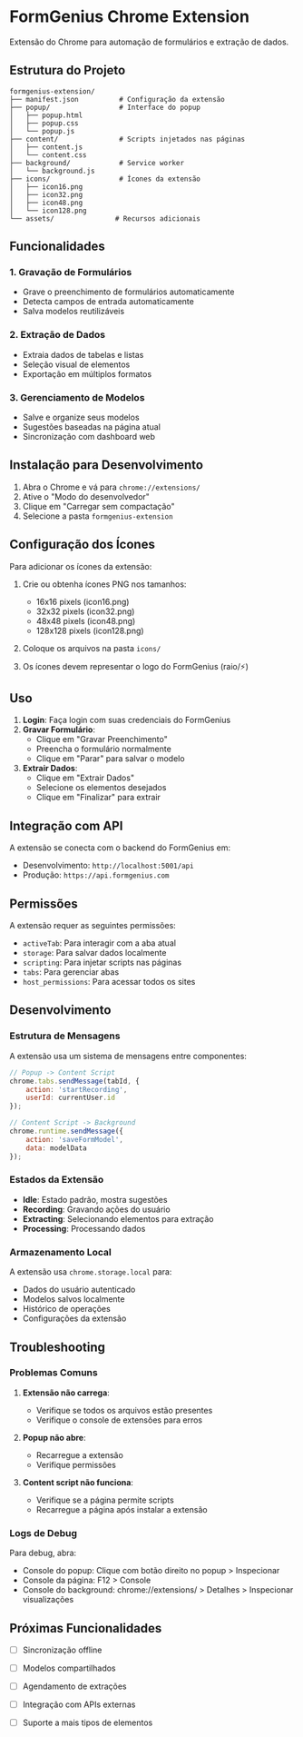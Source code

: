 # FormGenius Chrome Extension

Extensão do Chrome para automação de formulários e extração de dados.

## Estrutura do Projeto

```
formgenius-extension/
├── manifest.json          # Configuração da extensão
├── popup/                 # Interface do popup
│   ├── popup.html
│   ├── popup.css
│   └── popup.js
├── content/               # Scripts injetados nas páginas
│   ├── content.js
│   └── content.css
├── background/            # Service worker
│   └── background.js
├── icons/                 # Ícones da extensão
│   ├── icon16.png
│   ├── icon32.png
│   ├── icon48.png
│   └── icon128.png
└── assets/               # Recursos adicionais
```

## Funcionalidades

### 1. Gravação de Formulários
- Grave o preenchimento de formulários automaticamente
- Detecta campos de entrada automaticamente
- Salva modelos reutilizáveis

### 2. Extração de Dados
- Extraia dados de tabelas e listas
- Seleção visual de elementos
- Exportação em múltiplos formatos

### 3. Gerenciamento de Modelos
- Salve e organize seus modelos
- Sugestões baseadas na página atual
- Sincronização com dashboard web

## Instalação para Desenvolvimento

1. Abra o Chrome e vá para `chrome://extensions/`
2. Ative o "Modo do desenvolvedor"
3. Clique em "Carregar sem compactação"
4. Selecione a pasta `formgenius-extension`

## Configuração dos Ícones

Para adicionar os ícones da extensão:

1. Crie ou obtenha ícones PNG nos tamanhos:
   - 16x16 pixels (icon16.png)
   - 32x32 pixels (icon32.png)
   - 48x48 pixels (icon48.png)
   - 128x128 pixels (icon128.png)

2. Coloque os arquivos na pasta `icons/`

3. Os ícones devem representar o logo do FormGenius (raio/⚡)

## Uso

1. **Login**: Faça login com suas credenciais do FormGenius
2. **Gravar Formulário**: 
   - Clique em "Gravar Preenchimento"
   - Preencha o formulário normalmente
   - Clique em "Parar" para salvar o modelo
3. **Extrair Dados**:
   - Clique em "Extrair Dados"
   - Selecione os elementos desejados
   - Clique em "Finalizar" para extrair

## Integração com API

A extensão se conecta com o backend do FormGenius em:
- Desenvolvimento: `http://localhost:5001/api`
- Produção: `https://api.formgenius.com`

## Permissões

A extensão requer as seguintes permissões:
- `activeTab`: Para interagir com a aba atual
- `storage`: Para salvar dados localmente
- `scripting`: Para injetar scripts nas páginas
- `tabs`: Para gerenciar abas
- `host_permissions`: Para acessar todos os sites

## Desenvolvimento

### Estrutura de Mensagens

A extensão usa um sistema de mensagens entre componentes:

```javascript
// Popup -> Content Script
chrome.tabs.sendMessage(tabId, {
    action: 'startRecording',
    userId: currentUser.id
});

// Content Script -> Background
chrome.runtime.sendMessage({
    action: 'saveFormModel',
    data: modelData
});
```

### Estados da Extensão

- **Idle**: Estado padrão, mostra sugestões
- **Recording**: Gravando ações do usuário
- **Extracting**: Selecionando elementos para extração
- **Processing**: Processando dados

### Armazenamento Local

A extensão usa `chrome.storage.local` para:
- Dados do usuário autenticado
- Modelos salvos localmente
- Histórico de operações
- Configurações da extensão

## Troubleshooting

### Problemas Comuns

1. **Extensão não carrega**:
   - Verifique se todos os arquivos estão presentes
   - Verifique o console de extensões para erros

2. **Popup não abre**:
   - Recarregue a extensão
   - Verifique permissões

3. **Content script não funciona**:
   - Verifique se a página permite scripts
   - Recarregue a página após instalar a extensão

### Logs de Debug

Para debug, abra:
- Console do popup: Clique com botão direito no popup > Inspecionar
- Console da página: F12 > Console
- Console do background: chrome://extensions/ > Detalhes > Inspecionar visualizações

## Próximas Funcionalidades

- [ ] Sincronização offline
- [ ] Modelos compartilhados
- [ ] Agendamento de extrações
- [ ] Integração com APIs externas
- [ ] Suporte a mais tipos de elementos


